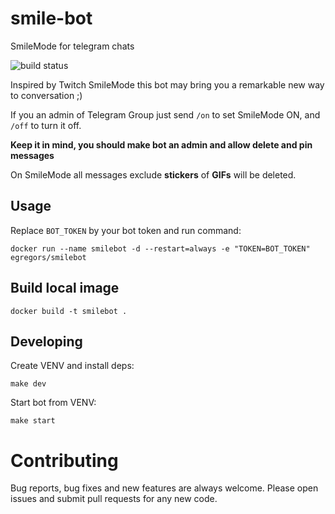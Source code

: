 # smile-bot
SmileMode for telegram chats

![build status](https://img.shields.io/docker/build/egregors/smilebot.svg)

Inspired by Twitch SmileMode this bot may bring you a remarkable new way to conversation ;)

If you an admin of Telegram Group just send `/on` to set SmileMode ON,
and `/off` to turn it off.

**Keep it in mind, you should make bot an admin and allow delete and pin messages**

On SmileMode all messages exclude **stickers** of **GIFs** will be deleted.


## Usage
Replace `BOT_TOKEN` by your bot token and run command:

```
docker run --name smilebot -d --restart=always -e "TOKEN=BOT_TOKEN" egregors/smilebot
```

## Build local image

```
docker build -t smilebot .
```

## Developing
Create VENV and install deps:
```
make dev
```

Start bot from VENV:
```
make start
```

# Contributing
Bug reports, bug fixes and new features are always welcome.
Please open issues and submit pull requests for any new code.

